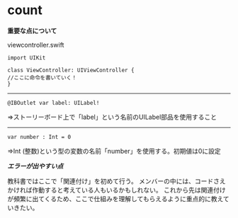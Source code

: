 # count

**重要な点について**

viewcontroller.swift

```
import UIKit

class ViewController: UIViewController {
//ここに命令を書いていく！
}
```
***

```
@IBOutlet var label: UILabel!
```
=>ストーリーボード上で「label」という名前のUILabel部品を使用すること


***

```
var number : Int = 0
```
=>Int (整数)という型の変数の名前「number」を使用する。初期値は0に設定

***エラーが出やすい点***

教科書ではここで「関連付け」を初めて行う。
メンバーの中には、コードさえかければ作動すると考えている人もいるかもしれない。
これから先は関連付けが頻繁に出てくるため、ここで仕組みを理解してもらえるように重点的に教えていきたい。
